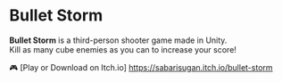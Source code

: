 # Bullet Storm 

**Bullet Storm** is a third-person shooter game made in Unity.  
Kill as many cube enemies as you can to increase your score!

🎮 [Play or Download on Itch.io] https://sabarisugan.itch.io/bullet-storm
